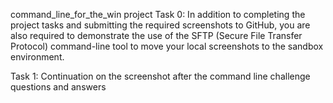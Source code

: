 command_line_for_the_win project
Task 0: In addition to completing the project tasks and submitting the required screenshots to GitHub, you are also required to demonstrate the use of the SFTP (Secure File Transfer Protocol) command-line tool to move your local screenshots to the sandbox environment.

Task 1: Continuation on the screenshot after the command line challenge questions and answers
